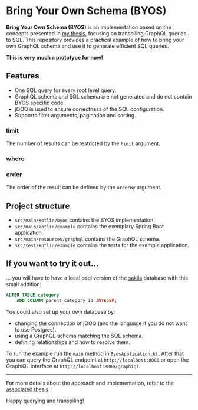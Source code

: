 # Bring Your Own Schema (BYOS)

**Bring Your Own Schema (BYOS)** is an implementation based on the concepts presented in [my thesis](https://db.cs.uni-tuebingen.de/theses/2023/lukas-sailer/lukas-sailer-2023.pdf), focusing on transpiling GraphQL queries to SQL.
This repository provides a practical example of how to bring your own GraphQL schema and use it to generate efficient SQL queries.

**This is very much a prototype for now!**

## Features

- One SQL query for every root level query.
- GraphQL schema and SQL schema are not generated and do not contain BYOS specific code.
- jOOQ is used to ensure correctness of the SQL configuration.
- Supports filter arguments, pagination and sorting.

### limit

The number of results can be restricted by the `limit` argument.

### where

### order

The order of the result can be defined by the `orderBy` argument.

## Project structure

- `src/main/kotlin/byos` contains the BYOS implementation.
- `src/main/kotlin/example` contains the exemplary Spring Boot application.
- `src/main/resources/graphql` contains the GraphQL schema.
- `src/test/kotlin/example` contains the tests for the example application.

## If you want to try it out...

... you will have to have a local psql version of the [sakila](https://github.com/jOOQ/sakila/tree/main/postgres-sakila-db) database with this small addition:

```SQL
ALTER TABLE category
    ADD COLUMN parent_category_id INTEGER;
```

You could also set up your own database by:

- changing the connection of jOOQ (and the language if you do not want to use Postgres).
- using a GraphQL schema matching the SQL schema.
- defining relationships and how to resolve them.

To run the example run the `main` method in `ByosApplication.kt`.
After that you can query the GraphQL endpoint at `http://localhost:8080` or open the GraphiQL interface at `http://localhost:8080/graphiql`.

---

For more details about the approach and implementation, refer to the [associated thesis](https://db.cs.uni-tuebingen.de/theses/2023/lukas-sailer/lukas-sailer-2023.pdf).

Happy querying and transpiling!
